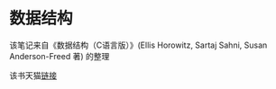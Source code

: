 # 数据结构

该笔记来自《数据结构（C语言版）》(Ellis Horowitz, Sartaj Sahni, Susan Anderson-Freed 著) 的整理

该书天猫[链接](https://world.tmall.com/item/520038221625.htm?)
